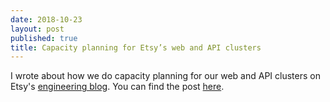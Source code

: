 ```yaml
---
date: 2018-10-23
layout: post
published: true
title: Capacity planning for Etsy’s web and API clusters
---
```


I wrote about how we do capacity planning for our web and API clusters on
Etsy's [engineering blog][2]. You can find the post [here][1].

[1]: https://codeascraft.com/2018/10/23/capacity-planning-for-etsys-web-and-api-tiers/
[2]: https://codeascraft.com
